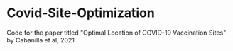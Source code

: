 # Covid-Site-Optimization
Code for the paper titled "Optimal Location of COVID-19 Vaccination Sites" by Cabanilla et al, 2021

